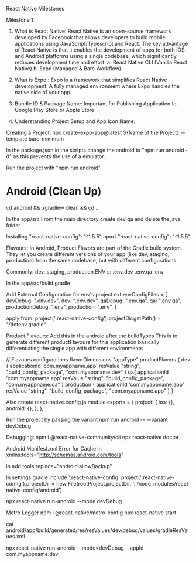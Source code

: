 React Native Milestones

Milestone 1: 
1. What is React Native: React Native is an open-source framework developed by Facebook that allows developers to build mobile applications using JavaScript/Typescript and React. The key advantage of React Native is that it enables the development of apps for both iOS and Android platforms using a single codebase, which significantly reduces development time and effort.
a. React Native CLI (Vanilla React Native)
b. Expo (Managed & Bare Workflow)
2. What is Expo : Expo is a framework that simplifies React Native development. A fully managed environment where Expo handles the native side of your app.
3. Bundle ID & Package Name: Important for Publishing Application to Google Play Store or Apple Store

4. Understanding Project Setup and App Icon Name: 

Creating a Project:
npx create-expo-app@latest ${Name of the Project} --template bare-minimum

In the package.json in the scripts change the android to "npm run android -d" as this prevents the use of a emulator.

Run the project with "npm run android"

# Android (Clean Up)
cd android && ./gradlew clean && cd ..

In the app/src 
From the main directory create
dev
qa
and delete the java folder

Installing "react-native-config": "^1.5.5"
npm i "react-native-config": "^1.5.5"

Flavours: 
In Android, Product Flavors are part of the Gradle build system.
They let you create different versions of your app (like dev, staging, production) from the same codebase, but with different configurations.

Commonly: dev, staging, production
ENV's: .env.dev .env.qa .env


In the app/src/build.gradle

Add External Configuration for env's
project.ext.envConfigFiles = [
    devDebug: ".env.dev",
    dev: ".env.dev",
    qaDebug: ".env.qa",
    qa: ".env.qa",
    productionDebug: ".env",
    production: ".env",
]

apply from: project(':react-native-config').projectDir.getPath() + "/dotenv.gradle"

Product Flavours: Add this in the android after the buildTypes
This is to generate different productFlavours for this application basically differentiating the single app with different environments

   // Flavours configurations
    flavorDimensions "appType"
    productFlavors {
        dev {
            applicationId 'com.myappname.app'
            resValue "string", "build_config_package", "com.myappname.dev"
        }
        qa{
            applicationId 'com.myappname.app'
            resValue "string", "build_config_package", "com.myappname.qa"
        }
        production {
            applicationId 'com.myappname.app'
            resValue "string", "build_config_package", "com.myappname.app"
        }
    }

Also create react-native.config.js
module.exports = {
 project: {
   ios: {},
   android: {},
 },
};

Run the project by passing the variant npm run android -- --variant devDebug

Debugging:
npm i @react-native-community/cli
npx react-native doctor

Android Manifest.xml Error for Cache 
in <manifest> xmlns:tools="http://schemas.android.com/tools"

in <application> add tools:replace="android:allowBackup"

In settings.gradle
include ':react-native-config'
project(':react-native-config').projectDir = new File(rootProject.projectDir, '../node_modules/react-native-config/android')

npx react-native run-android --mode devDebug

Metro Logger
npm i @react-native/metro-config
npx react-native start

cat android/app/build/generated/res/resValues/dev/debug/values/gradleResValues.xml

npx react-native run-android --mode=devDebug --appId com.myappname.dev